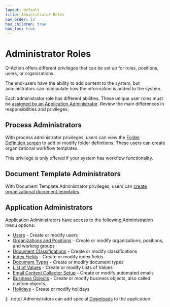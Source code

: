 ```yaml
---
layout: default
title: Administrator Roles
nav_order: 12
has_children: true
has_toc: true
---
```

# Administrator Roles

Q-Action offers different privileges that can be set up for roles, positions, users, or organizations.

The end-users have the ability to add content to the system, but administrators can manipulate how the information is added to the system.

Each administrator role has different abilities. These unique user roles must be [assigned by an Application Administrator](https://qaprod.qflow.com/QAction_help//Configuring_User_Privileges.htm). Review the main differences in responsibilities and privileges:

## Process Administrators
With process administrator privileges, users can view the [Folder Definition screen](https://qaprod.qflow.com/QAction_help//Creating_Folder_Definitions.htm) to add or modify folder definitions. These users can create organizational workflow templates.

This privilege is only offered if your system has workflow functionality.

## Document Template Administrators
With Document Template Administrator privileges, users can [create organizational document templates](https://qaprod.qflow.com/QAction_help//Creating_Organizational_Document_Templates.htm).

## Application Administrators
Application Administrators have access to the following Administration menu options:
- [Users](https://qaprod.qflow.com/QAction_help//Configuring_User_Privileges.htm) - Create or modify users
- [Organizations and Positions](https://qaprod.qflow.com/QAction_help//Organization_Maintenance_Screen.htm) - Create or modify organizations, positions, and working groups
- [Document Classifications](https://qaprod.qflow.com/QAction_help//Classification_Maintenance_Screen.htm) - Create or modify classifications
- [Index Fields](https://qaprod.qflow.com/QAction_help//Index_Fields_Maintenance_Screen.htm) - Create or modify index fields
- [Document Types](https://qaprod.qflow.com/QAction_help//Document_Type_Maintenance_Screen.htm) - Create or modify document types
- [List of Values](https://qaprod.qflow.com/QAction_help//List_of_Values_Maintenance_Screen.htm) - Create or modify Lists of Values
- [Email Content Collector Setup](https://qaprod.qflow.com/QAction_help//Content_Collector_Email_Setup_Screen.htm) - Create or modify automated emails
- [Business Objects](https://qaprod.qflow.com/QAction_help//Object_Definitions_Screen.htm) - Create or modify business objects, also called custom objects.
- [Holidays](https://qaprod.qflow.com/QAction_help//Holidays_Screen.htm) - Create or modify holidays

{: .note}
Administrators can add special [Downloads](https://qaprod.qflow.com/QAction_help//Adding_Downloads_for_Users.htm) to the application.